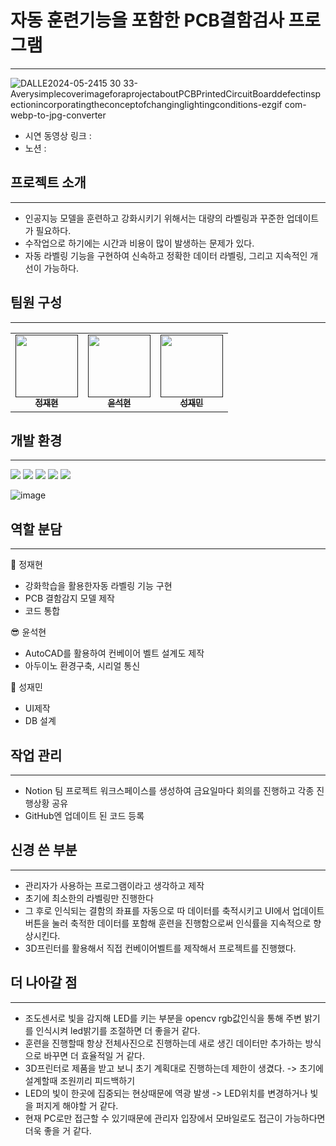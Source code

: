# 자동 훈련기능을 포함한 PCB결함검사 프로그램
---

![DALLE2024-05-2415 30 33-AverysimplecoverimageforaprojectaboutPCBPrintedCircuitBoarddefectinspectionincorporatingtheconceptofchanginglightingconditions-ezgif com-webp-to-jpg-converter](https://github.com/user-attachments/assets/80975705-d0af-401c-a2c3-85903f0d1269)
* 시연 동영상 링크 :
* 노션 : 

## 프로젝트 소개
---
* 인공지능 모델을 훈련하고 강화시키기 위해서는 대량의 라벨링과 꾸준한 업데이트가 필요하다.
* 수작업으로 하기에는 시간과 비용이 많이 발생하는 문제가 있다.
* 자동 라벨링 기능을 구현하여 신속하고 정확한 데이터 라벨링, 그리고 지속적인 개선이 가능하다.

## 팀원 구성
---
<table>
  <tbody>
      <td align="center"><a href=""><img src="" width="100px;" alt=""/><br /><sub><b>정재현 </b></sub></a><br /></td>
      <td align="center"><a href=""><img src="" width="100px;" alt=""/><br /><sub><b>윤석현 </b></sub></a><br /></td>
      <td align="center"><a href=""><img src="" width="100px;" alt=""/><br /><sub><b>성재민 </b></sub></a><br /></td>
    </tr>
  </tbody>
</table>

## 개발 환경
---
<img src="https://img.shields.io/badge/Python-3776AB?style=for-the-badge&logo=Python&logoColor=white">
<img src="https://img.shields.io/badge/PyQT5-41CD52?style=for-the-badge&logo=Qt&logoColor=white">
<img src="https://img.shields.io/badge/Arduino-00878F?style=for-the-badge&logo=Arduino&logoColor=white">
<img src="https://img.shields.io/badge/MySQL-4479A1?style=for-the-badge&logo=MySQL&logoColor=white">
<img src="https://img.shields.io/badge/AutoCAD-E51050?style=for-the-badge&logo=AutoCAD&logoColor=white">  

![image](https://github.com/user-attachments/assets/1e662660-771e-4d5b-9df5-759df3647a31)

## 역할 분담
---
🐬 정재현
* 강화학습을 활용한자동 라벨링 기능 구현
* PCB 결함감지 모델 제작
* 코드 통합

😎 윤석현
* AutoCAD를 활용하여 컨베이어 벨트 설계도 제작
* 아두이노 환경구축, 시리얼 통신

👻 성재민
* UI제작
* DB 설계

## 작업 관리
---
* Notion 팀 프로젝트 워크스페이스를 생성하여 금요일마다 회의를 진행하고 각종 진행상황 공유
* GitHub엔 업데이트 된 코드 등록

## 신경 쓴 부분
---
- 관리자가 사용하는 프로그램이라고 생각하고 제작
- 초기에 최소한의 라벨링만 진행한다
- 그 후로 인식되는 결함의 좌표를 자동으로 따 데이터를 축적시키고 UI에서 업데이트 버튼을 눌러 축적한 데이터를 포함해 훈련을 진행함으로써 인식률을 지속적으로 향상시킨다.
- 3D프린터를 활용해서 직접 컨베이어벨트를 제작해서 프로젝트를 진행했다.
  
## 더 나아갈 점
---
- 조도센서로 빛을 감지해 LED를 키는 부분을 opencv rgb값인식을 통해 주변 밝기를 인식시켜 led밝기를 조절하면 더 좋을거 같다.
- 훈련을 진행할때 항상 전체사진으로 진행하는데 새로 생긴 데이터만 추가하는 방식으로 바꾸면 더 효율적일 거 같다.
- 3D프린터로 제품을 받고 보니 초기 계획대로 진행하는데 제한이 생겼다. -> 초기에 설계할때 조원끼리 피드백하기
- LED의 빛이 한곳에 집중되는 현상때문에 역광 발생 -> LED위치를 변경하거나 빛을 퍼지게 해야할 거 같다.
- 현재 PC로만 접근할 수 있기때문에 관리자 입장에서 모바일로도 접근이 가능하다면 더욱 좋을 거 같다.
